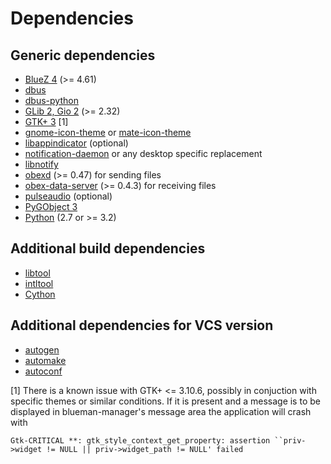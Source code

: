 # Dependencies

## Generic dependencies

* [BlueZ 4](http://www.bluez.org/) (>= 4.61)
* [dbus](http://www.freedesktop.org/wiki/Software/dbus/)
* [dbus-python](http://www.freedesktop.org/wiki/Software/DBusBindings/#python)
* [GLib 2, Gio 2](http://www.gtk.org/) (>= 2.32)
* [GTK+ 3](http://www.gtk.org/) [1]
* [gnome-icon-theme](https://git.gnome.org/browse/adwaita-icon-theme/) or [mate-icon-theme](https://github.com/mate-desktop/mate-icon-theme)
* [libappindicator](https://launchpad.net/libappindicator) (optional)
* [notification-daemon](https://git.gnome.org/browse/notification-daemon) or any desktop specific replacement
* [libnotify](https://git.gnome.org/browse/libnotify)
* [obexd](http://www.bluez.org/) (>= 0.47) for sending files
* [obex-data-server](http://wiki.muiline.com/obex-data-server) (>= 0.4.3) for receiving files
* [pulseaudio](http://www.freedesktop.org/wiki/Software/PulseAudio/) (optional)
* [PyGObject 3](https://wiki.gnome.org/PyGObject)
* [Python](http://www.python.org/) (2.7 or >= 3.2)

## Additional build dependencies

* [libtool](http://www.gnu.org/software/libtool/)
* [intltool](http://freedesktop.org/wiki/Software/intltool/)
* [Cython](http://www.cython.org/)

## Additional dependencies for VCS version

* [autogen](https://www.gnu.org/software/autogen/)
* [automake](https://www.gnu.org/software/automake/)
* [autoconf](https://www.gnu.org/software/autoconf/)

[1] There is a known issue with GTK+ <= 3.10.6, possibly in conjuction with specific themes or similar conditions. If it is present and a message is to be displayed in blueman-manager's message area the application will crash with

    Gtk-CRITICAL **: gtk_style_context_get_property: assertion ``priv->widget != NULL || priv->widget_path != NULL' failed
